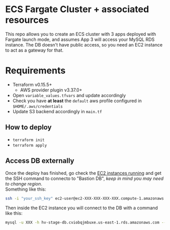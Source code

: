 # ECS Fargate Cluster + associated resources
This repo allows you to create an ECS cluster with 3 apps deployed with Fargate launch mode, and assumes App 3 will access your MySQL RDS instance. The DB doesn't have public access, so you need an EC2 instance to act as a gateway for that.

# Requirements
- Terraform v0.15.5+
    - AWS provider plugin v3.37.0+
- Open `variable_values.tfvars` and update accordingly
- Check you have **at least** the `default` aws profile configured in `$HOME/.aws/credentials`
- Update S3 backend accordingly in `main.tf`


## How to deploy
- `terraform init`   
- `terraform apply`

## Access DB externally
Once the deploy has finished, go check the [EC2 instances running](https://console.aws.amazon.com/ec2/v2/home?region=us-east-1#Instances:instanceState=running) and get the SSH command to connecto to "Bastion DB", _keep in mind you may need to change region_.   
Something like this:
```sh
ssh -i "your_ssh_key" ec2-user@ec2-XXX-XXX-XXX-XXX.compute-1.amazonaws.com
```

Then inside the EC2 instance you will connect to the DB with a command like this:
```sh
mysql -u XXX -h hv-stage-db.cviobqjmbuxe.us-east-1.rds.amazonaws.com --port XXXX -p
```

